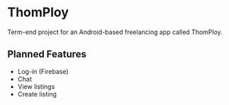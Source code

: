 # ThomPloy

Term-end project for an Android-based freelancing app called ThomPloy.

## Planned Features
- Log-in (Firebase)
- Chat
- View listings
- Create listing
